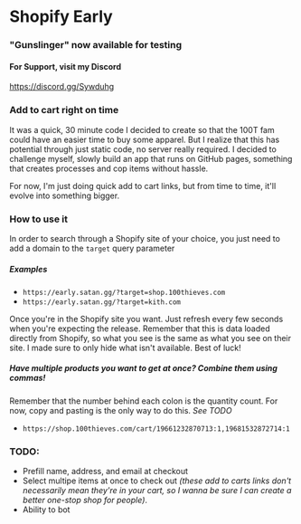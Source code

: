 # Shopify Early

### "Gunslinger" now available for testing

#### For Support, visit my Discord
https://discord.gg/Sywduhg

### Add to cart right on time
It was a quick, 30 minute code I decided to create so that the 100T fam could have an easier time to buy some apparel. But I realize that this has potential through just static code, no server really required. I decided to challenge myself, slowly build an app that runs on GitHub pages, something that creates processes and cop items without hassle.

For now, I'm just doing quick add to cart links, but from time to time, it'll evolve into something bigger.

### How to use it
In order to search through a Shopify site of your choice, you just need to add a domain to the `target` query parameter

##### Examples
- `https://early.satan.gg/?target=shop.100thieves.com`
- `https://early.satan.gg/?target=kith.com`

Once you're in the Shopify site you want. Just refresh every few seconds when you're expecting the release. Remember that this is data loaded directly from Shopify, so what you see is the same as what you see on their site. I made sure to only hide what isn't available. Best of luck!


##### Have multiple products you want to get at once? Combine them using commas!
Remember that the number behind each colon is the quantity count. For now, copy and pasting is the only way to do this. *See TODO*
- `https://shop.100thieves.com/cart/19661232870713:1,19681532872714:1`

### TODO:
- Prefill name, address, and email at checkout
- Select multipe items at once to check out *(these add to carts links don't necessarily mean they're in your cart, so I wanna be sure I can create a better one-stop shop for people)*.
- Ability to bot
